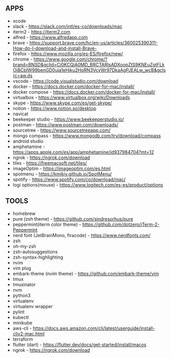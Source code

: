## APPS
- xcode
- slack - https://slack.com/intl/es-co/downloads/mac
- iterm2 - https://iterm2.com
- alfred - https://www.alfredapp.com
- brave - https://support.brave.com/hc/en-us/articles/360025390311-How-do-I-download-and-install-Brave-
- firefox - https://www.mozilla.org/es-ES/firefox/new/
- chrome - https://www.google.com/chrome/?brand=BNSD&gclid=Cj0KCQiA0MD_BRCTARIsADXoopZtS9KNEuZgtFLkOjBCbIW99benGD0uja1eHiku2HoRN3VcvWr97DkaAgPJEALw_wcB&gclsrc=aw.ds
- vscode - https://code.visualstudio.com/download
- docker - https://docs.docker.com/docker-for-mac/install/
- docker compose - https://docs.docker.com/docker-for-mac/install/
- virtualbox - https://www.virtualbox.org/wiki/Downloads
- skype - https://www.skype.com/es/get-skype/
- notion - https://www.notion.so/desktop
- navicat
- beekeeper studio - https://www.beekeeperstudio.io/
- postman - https://www.postman.com/downloads/
- sourcetree - https://www.sourcetreeapp.com/
- mongo compass - https://www.mongodb.com/try/download/compass
- android studio
- amphetamine - https://apps.apple.com/es/app/amphetamine/id937984704?mt=12
- ngrok - https://ngrok.com/download
- tiles - https://freemacsoft.net/tiles/
- imageOptim - https://imageoptim.com/es.html
- spotmenu - https://kmikiy.github.io/SpotMenu/
- spotify - https://www.spotify.com/co/download/mac/
- logi options(mouse) - https://www.logitech.com/es-es/product/options

## TOOLS
- homebrew
- pure (zsh theme) - https://github.com/sindresorhus/pure
- peppermint(iterm color theme) - https://github.com/dotzero/iTerm-2-Peppermint
- nerd font (JetBrainMono, firacode) - https://www.nerdfonts.com/
- zsh
- oh-my-zsh
- zsh-autosuggestions
- zsh-syntax-highlighting
- nvim
- vim plug
- embark-theme (nvim theme) - https://github.com/embark-theme/vim
- tmux
- tmuxinator
- nvm
- python3
- virtualenv
- virtualenv wrapper
- pylint
- kubectl
- minikube
- aws-cli - https://docs.aws.amazon.com/cli/latest/userguide/install-cliv2-mac.html
- terraform
- flutter (dart) - https://flutter.dev/docs/get-started/install/macos
- ngrok - https://ngrok.com/download
